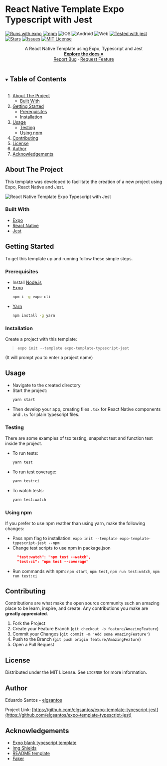 # React Native Template Expo Typescript with Jest

[![Runs with expo][expo-shield]][expo-url]
[![npm][npm-shield]][package-url]
![IOS][ios-shield]
![Android][android-shield]
![Web][web-shield]
[![Tested with jest][jest-shield]][jest-url]
[![Stars][stars-shield]][stars-url]
[![Issues][issues-shield]][issues-url]
[![MIT License][license-shield]][license-url]

<p align="center">
  <p align="center">
    A React Native Template using Expo, Typescript and Jest
    <br />
    <a href="https://github.com/elgsantos/expo-template-typescript-jest"><strong>Explore the docs »</strong></a>
    <br />
    <a href="https://github.com/elgsantos/expo-template-typescript-jest/issues">Report Bug</a>
    ·
    <a href="https://github.com/elgsantos/expo-template-typescript-jest/issues">Request Feature</a>
  </p>
</p>

<details open="open">
  <summary><h2 style="display: inline-block">Table of Contents</h2></summary>
  <ol>
    <li>
      <a href="#about-the-project">About The Project</a>
      <ul>
        <li><a href="#built-with">Built With</a></li>
      </ul>
    </li>
    <li>
      <a href="#getting-started">Getting Started</a>
      <ul>
        <li><a href="#prerequisites">Prerequisites</a></li>
        <li><a href="#installation">Installation</a></li>
      </ul>
    </li>
    <li><a href="#usage">Usage</a>
        <ul>
          <li><a href="#testing">Testing</a></li>
          <li><a href="#using-npm">Using npm</a></li>
        </ul>
    </li>
    <li><a href="#contributing">Contributing</a></li>
    <li><a href="#license">License</a></li>
    <li><a href="#author">Author</a></li>
    <li><a href="#acknowledgements">Acknowledgements</a></li>
  </ol>
</details>

## About The Project

This template was developed to facilitate the creation of a new project using Expo, React Native and Jest.

![React Native Template Expo Typescript with Jest][repo-screenshot]

### Built With

* [Expo][expo-url]
* [React Native][react-native-url]
* [Jest][jest-url]

## Getting Started

To get this template up and running follow these simple steps.

### Prerequisites

* Install [Node.js][node-url]
* [Expo][expo-url]
  ```sh
  npm i -g expo-cli
  ```
* [Yarn][yarn-url]
  ```sh
  npm install -g yarn
  ```

### Installation

Create a project with this template:
>`expo init --template expo-template-typescript-jest`

(It will prompt you to enter a project name)

## Usage

* Navigate to the created directory
* Start the project:
  ```sh
  yarn start
  ```
* Then develop your app, creating files `.tsx` for React Native components and `.ts` for plain typescript files.

### Testing

There are some examples of tsx testing, snapshot test and function test inside the project.

- To run tests: 
  ```sh 
  yarn test
  ```
- To run test coverage: 
  ```sh
  yarn test:ci
  ```
- To watch tests: 
  ```sh 
  yarn test:watch
  ```

### Using npm
If you prefer to use npm reather than using yarn, make the following changes:
- Pass npm flag to installation: `expo init --template expo-template-typescript-jest --npm`
- Change test scripts to use npm in package.json
  ```json
    "test:watch": "npm test --watch",
    "test:ci": "npm test --coverage"
  ```
- Run commands with npm: `npm start`, `npm test`, `npm run test:watch`, `npm run test:ci`

## Contributing

Contributions are what make the open source community such an amazing place to be learn, inspire, and create. Any contributions you make are **greatly appreciated**.

1. Fork the Project
2. Create your Feature Branch (`git checkout -b feature/AmazingFeature`)
3. Commit your Changes (`git commit -m 'Add some AmazingFeature'`)
4. Push to the Branch (`git push origin feature/AmazingFeature`)
5. Open a Pull Request

## License

Distributed under the MIT License. See `LICENSE` for more information.

## Author

Eduardo Santos - [elgsantos][github-url]

Project Link: [https://github.com/elgsantos/expo-template-typescript-jest](https://github.com/elgsantos/expo-template-typescript-jest)

## Acknowledgements
* [Expo blank typescript template](https://docs.expo.io/guides/typescript/)
* [Img Shields](https://shields.io)
* [README template](https://github.com/othneildrew/Best-README-Template)
* [Faker](https://github.com/Marak/Faker.js#readme)

<!-- MARKDOWN LINKS -->
[repo-screenshot]: https://user-images.githubusercontent.com/8595291/105619692-ea944400-5dd3-11eb-86b9-f3a9279d4389.jpg
[npm-shield]: https://img.shields.io/npm/v/expo-template-typescript-jest?style=flat
[package-url]: https://www.npmjs.com/package/expo-template-typescript-jest
[expo-shield]: https://img.shields.io/badge/Runs%20with%20Expo-000.svg?style=flat&logo=EXPO&labelColor=f3f3f3&logoColor=000&label=SDK%2040
[expo-url]: https://expo.io/
[ios-shield]: https://img.shields.io/static/v1?logo=TYPESCRIPT&message=TypeScript&style=flat&color=3178C6&logoColor=fff&labelColor=gray&label=
[ios-shield]: https://img.shields.io/static/v1?logo=APPLE&message=iOS&style=flat&color=black&logoColor=fff&labelColor=gray&label=
[android-shield]: https://img.shields.io/static/v1?logo=ANDROID&message=Android&style=flat&logoColor=fff&color=A4C639&labelColor=gray&label=
[web-shield]: https://img.shields.io/static/v1?logo=GOOGLE-CHROME&message=Web&style=flat&logoColor=fff&color=4285F4&labelColor=gray&label=
[jest-shield]: https://img.shields.io/static/v1?logo=JEST&message=Jest&style=flat&logoColor=99424f&color=99424f&labelColor=f3f3f3&label=
[jest-url]: https://github.com/facebook/jest
[react-native-url]: https://reactnative.dev/
[node-url]: https://nodejs.org/
[yarn-url]: https://yarnpkg.com/

[stars-shield]: https://img.shields.io/github/stars/elgsantos/expo-template-typescript-jest.svg?style=flat
[stars-url]: https://github.com/elgsantos/expo-template-typescript-jest/stargazers
[issues-shield]: https://img.shields.io/github/issues/elgsantos/expo-template-typescript-jest.svg?style=flat
[issues-url]: https://github.com/elgsantos/expo-template-typescript-jest/issues

[license-shield]: https://img.shields.io/github/license/elgsantos/expo-template-typescript-jest.svg?style=flat
[license-url]: https://github.com/elgsantos/expo-template-typescript-jest/blob/master/LICENSE.txt
[github-url]: https://github.com/elgsantos